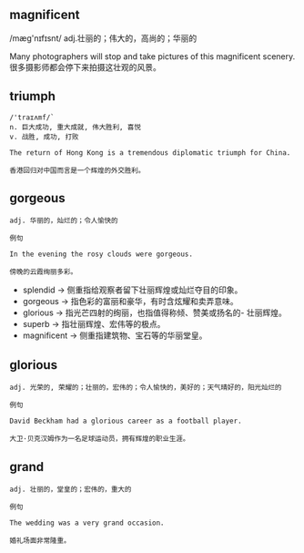 ## magnificent
/mæɡ'nɪfɪsnt/
adj.壮丽的；伟大的，高尚的；华丽的

Many photographers will stop and take pictures of this magnificent scenery.
很多摄影师都会停下来拍摄这壮观的风景。

## triumph
```
/'traɪʌmf/`
n. 巨大成功, 重大成就, 伟大胜利, 喜悦
v. 战胜, 成功, 打败

The return of Hong Kong is a tremendous diplomatic triumph for China.

香港回归对中国而言是一个辉煌的外交胜利。
```
## gorgeous
```
adj. 华丽的，灿烂的；令人愉快的

例句

In the evening the rosy clouds were gorgeous.

傍晚的云霞绚丽多彩。
```
- splendid → 侧重指给观察者留下壮丽辉煌或灿烂夺目的印象。
- gorgeous → 指色彩的富丽和豪华，有时含炫耀和卖弄意味。
- glorious → 指光芒四射的绚丽，也指值得称倾、赞美或扬名的- 壮丽辉煌。
- superb → 指壮丽辉煌、宏伟等的极点。
- magnificent → 侧重指建筑物、宝石等的华丽堂皇。
## glorious
```
adj. 光荣的, 荣耀的；壮丽的，宏伟的；令人愉快的，美好的；天气晴好的，阳光灿烂的

例句

David Beckham had a glorious career as a football player.

大卫·贝克汉姆作为一名足球运动员，拥有辉煌的职业生涯。
```
## grand
```
adj. 壮丽的，堂皇的；宏伟的，重大的

例句

The wedding was a very grand occasion.

婚礼场面非常隆重。
```